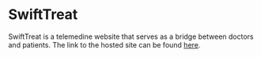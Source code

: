 # SwiftTreat
SwiftTreat is a telemedine website that serves as a bridge between doctors and patients.
The link to the hosted site can be found [here](https://yisola.github.io/SwiftTreat/).
